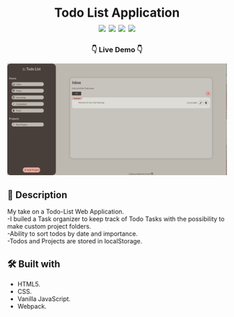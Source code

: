 <div  align=center>
	<h1>Todo List Application
	<br>
		<img src="https://img.shields.io/static/v1?label=&message=HTML&color=E34F26&style=for-the-badge&logo=HTML5&logoColor=white&logoWidth=&labelColor=&link=">
		<img src="https://img.shields.io/static/v1?label=&message=CSS&color=1572B6&style=for-the-badge&logo=CSS3&logoColor=white&logoWidth=&labelColor=&link=">
		<img src="https://img.shields.io/static/v1?label=&message=Javascript&color=F7DF1E&style=for-the-badge&logo=Javascript&logoColor=black&logoWidth=&labelColor=&link=">
		<img src="https://img.shields.io/static/v1?label=&message=Webpack&color=8DD6F9&style=for-the-badge&logo=webpack&logoColor=black&logoWidth=&labelColor=&link=">
		<br>
	</h1>
	<h3> 👇 Live Demo 👇 </h3>
</div>

[<img alt="screenShot of site" width="900px" src="./src/images/website-screenshot.png" />](https://chafai-abdelkrim.github.io/Todo-List/)

## 📝 Description
My take on a Todo-List Web Application.<br>
-I builed a Task organizer to keep track of Todo Tasks with the possibility to make custom project folders.<br>
-Ability to sort todos by date and importance.<br>
-Todos and Projects are stored in localStorage.

## 🛠️ Built with
 * HTML5.
 * CSS.
 * Vanilla JavaScript.
 * Webpack.